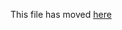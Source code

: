 This file has moved [here](https://git.orl.ueshka/tusove/create-rest-api-app/blob/master/packages/craa-template/template/README.md)
